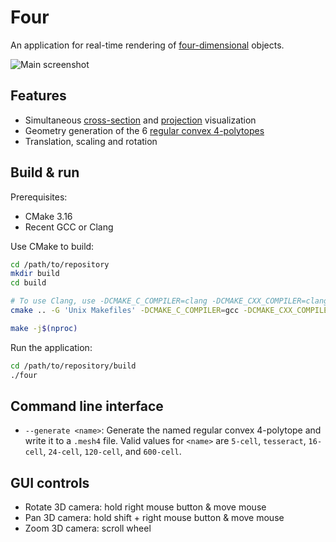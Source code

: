 # Four

An application for real-time rendering of
[four-dimensional](https://en.wikipedia.org/wiki/Four-dimensional_space)
objects.

![Main screenshot](docs/main_screenshot.png)

## Features

* Simultaneous
  [cross-section](https://en.wikipedia.org/wiki/Cross_section_(geometry)) and
  [projection](https://en.wikipedia.org/wiki/Graphical_projection) visualization
* Geometry generation of the 6
  [regular convex 4-polytopes](https://en.wikipedia.org/wiki/Convex_regular_4-polytope)
* Translation, scaling and rotation

## Build & run

Prerequisites:

* CMake 3.16
* Recent GCC or Clang

Use CMake to build:

```bash
cd /path/to/repository
mkdir build
cd build

# To use Clang, use -DCMAKE_C_COMPILER=clang -DCMAKE_CXX_COMPILER=clang++
cmake .. -G 'Unix Makefiles' -DCMAKE_C_COMPILER=gcc -DCMAKE_CXX_COMPILER=g++ -DCMAKE_BUILD_TYPE=Release

make -j$(nproc)
```

Run the application:

```bash
cd /path/to/repository/build
./four
```

## Command line interface

* `--generate <name>`: Generate the named regular convex 4-polytope and write it
    to a `.mesh4` file. Valid values for `<name>` are `5-cell`, `tesseract`,
    `16-cell`, `24-cell`, `120-cell`, and `600-cell`.

## GUI controls

* Rotate 3D camera: hold right mouse button & move mouse
* Pan 3D camera: hold shift + right mouse button & move mouse
* Zoom 3D camera: scroll wheel
